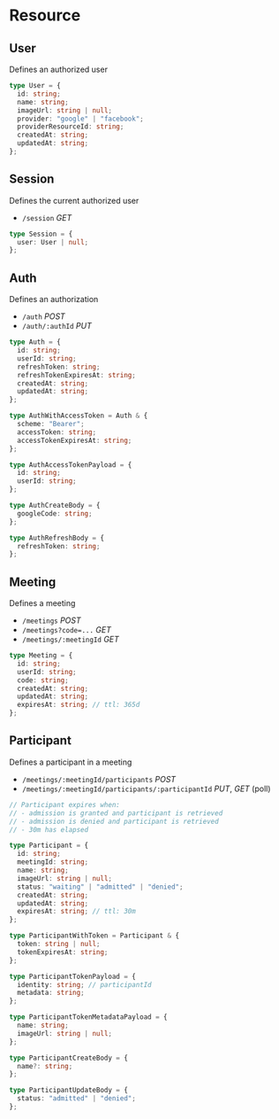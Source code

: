 # Resource

## User

Defines an authorized user

```ts
type User = {
  id: string;
  name: string;
  imageUrl: string | null;
  provider: "google" | "facebook";
  providerResourceId: string;
  createdAt: string;
  updatedAt: string;
};
```

## Session

Defines the current authorized user

- `/session` _GET_

```ts
type Session = {
  user: User | null;
};
```

## Auth

Defines an authorization

- `/auth` _POST_
- `/auth/:authId` _PUT_

```ts
type Auth = {
  id: string;
  userId: string;
  refreshToken: string;
  refreshTokenExpiresAt: string;
  createdAt: string;
  updatedAt: string;
};

type AuthWithAccessToken = Auth & {
  scheme: "Bearer";
  accessToken: string;
  accessTokenExpiresAt: string;
};

type AuthAccessTokenPayload = {
  id: string;
  userId: string;
};

type AuthCreateBody = {
  googleCode: string;
};

type AuthRefreshBody = {
  refreshToken: string;
};
```

## Meeting

Defines a meeting

- `/meetings` _POST_
- `/meetings?code=...` _GET_
- `/meetings/:meetingId` _GET_

```ts
type Meeting = {
  id: string;
  userId: string;
  code: string;
  createdAt: string;
  updatedAt: string;
  expiresAt: string; // ttl: 365d
};
```

## Participant

Defines a participant in a meeting

- `/meetings/:meetingId/participants` _POST_
- `/meetings/:meetingId/participants/:participantId` _PUT_, _GET_ (poll)

```ts
// Participant expires when:
// - admission is granted and participant is retrieved
// - admission is denied and participant is retrieved
// - 30m has elapsed

type Participant = {
  id: string;
  meetingId: string;
  name: string;
  imageUrl: string | null;
  status: "waiting" | "admitted" | "denied";
  createdAt: string;
  updatedAt: string;
  expiresAt: string; // ttl: 30m
};

type ParticipantWithToken = Participant & {
  token: string | null;
  tokenExpiresAt: string;
};

type ParticipantTokenPayload = {
  identity: string; // participantId
  metadata: string;
};

type ParticipantTokenMetadataPayload = {
  name: string;
  imageUrl: string | null;
};

type ParticipantCreateBody = {
  name?: string;
};

type ParticipantUpdateBody = {
  status: "admitted" | "denied";
};
```
